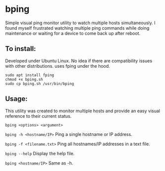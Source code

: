 # bping
Simple visual ping monitor utility to watch multiple hosts simultaneously.  I found myself frustrated watching multiple ping commands while doing maintenance or waiting for a device to come back up after reboot.

## To install:

Developed under Ubuntu Linux.  No idea if there are compatibility issues with other distributions.  uses fping under the hood.

```
sudo apt install fping
chmod +x bping.sh
sudo cp bping.sh /usr/bin/bping
```

## Usage:

This utility was created to monitor multiple hosts and provide an easy visual reference to their current status.

```bping <options> <argument>```

```bping -h <hostname/IP>```
  Ping a single hostname or IP address.
  
```bping -f <filename.txt>```
  Ping all hostnames/IP addresses in a text file.
  
```bping --help```
  Display the help file.

```bping <hostname/IP>```
  Same as -h.
  
  
